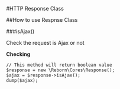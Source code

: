 #HTTP Response Class

##How to use Respnse Class

###isAjax()

Check the request is Ajax or not

**Checking**

	// This method will return boolean value
	$response = new \Reborn\Cores\Response();
	$ajax = $response->isAjax();
	dump($ajax);